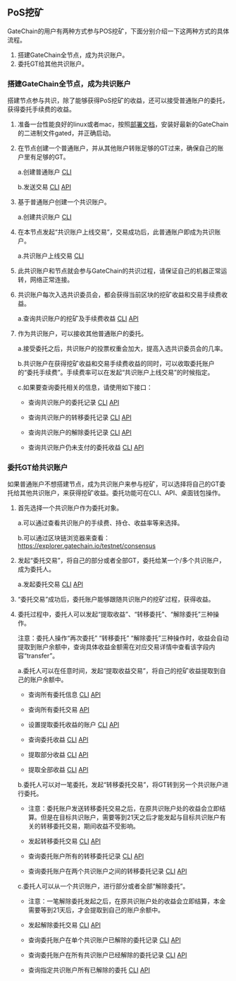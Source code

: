 ## PoS挖矿

GateChain的用户有两种方式参与POS挖矿，下面分别介绍一下这两种方式的具体流程。

1. 搭建GateChain全节点，成为共识账户。
2. 委托GT给其他共识账户。

### 搭建GateChain全节点，成为共识账户
搭建节点参与共识，除了能够获得PoS挖矿的收益，还可以接受普通账户的委托，获得委托手续费的收益。

1. 准备一台性能良好的linux或者mac，按照[部署文档](./gatechain-build.md)，安装好最新的GateChain的二进制文件gated，并正确启动。
2. 在节点创建一个普通账户，并从其他账户转账足够的GT过来，确保自己的账户里有足够的GT。

  	a.创建普通账户 [CLI](/cli/account.md#生成单签账户)
  	
  	b.发送交易 [CLI](/cli/tx.md#发送交易-api) [API](/API/tx.md#普通交易)
  	
3. 基于普通账户创建一个共识账户。

 	a.创建共识账户 [CLI](/cli/con-account.md#创建共识账户)
 	
4. 在本节点发起“共识账户上线交易”，交易成功后，此普通账户即成为共识账户。

 	a.共识账户上线交易 [CLI](/cli/con-account.md#上线共识账户)
5. 此共识账户和节点就会参与GateChain的共识过程，请保证自己的机器正常运转，网络正常连接。

6. 共识账户每次入选共识委员会，都会获得当前区块的挖矿收益和交易手续费收益。

 	a.查询共识账户的挖矿及手续费收益 [CLI](/cli/distribution.md#查询共识账户的收益-api) [API](/API/distribution.md#查询共识账户的收益-命令行)
 	
7. 作为共识账户，可以接收其他普通账户的委托。
 	
 	a.接受委托之后，共识账户的投票权重会加大，提高入选共识委员会的几率。
 	
 	b.共识账户在获得挖矿收益和交易手续费收益的同时，可以收取委托账户的“委托手续费”。手续费率可以在发起“共识账户上线交易”的时候指定。
 	
 	c.如果要查询委托相关的信息，请使用如下接口：
 	
 	 * 查询共识账户的委托记录 [CLI](/cli/staking.md#查询指定共识账户所有的委托-api)  [API](/API/staking.md#查询指定共识账户所有的委托-命令行)
 	 
 	 * 查询共识账户的转移委托记录 [CLI](/cli/staking.md#查询指定共识账户所有转移委托的记录-api) [API](/API/staking.md#查询转移委托记录-命令行)
 	 
 	 * 查询共识账户的解除委托记录 [CLI](/cli/staking.md#查询指定共识账户所有已解除的委托-api) [API](/API/staking.md#查询指定共识账户所有已解除的委托-命令行)
 	 
 	 * 查询共识账户仍未支付的委托收益 [CLI](/cli/distribution.md#查询共识账户仍未支付的委托收益-api) [API](/API/distribution.md#查询共识账户仍未支付的委托收益-命令行)


### 委托GT给共识账户

如果普通账户不想搭建节点，成为共识账户来参与挖矿，可以选择将自己的GT委托给其他共识账户，来获得挖矿收益。委托功能可在CLI、API、桌面钱包操作。

1. 首先选择一个共识账户作为委托对象。

 	a.可以通过查看共识账户的手续费、持仓、收益率等来选择。
 	
 	b.可以通过区块链浏览器来查看：https://explorer.gatechain.io/testnet/consensus
 	
2. 发起“委托交易”，将自己的部分或者全部GT，委托给某一个/多个共识账户，成为委托人。

 	 a.发起委托交易 [CLI](/cli/staking.md#委托代币到共识账户-api) [API](/API/staking.md#委托代币到共识账户-命令行)
 	 
3. “委托交易”成功后，委托账户能够跟随共识账户的挖矿过程，获得收益。

4. 委托过程中，委托人可以发起“提取收益”、“转移委托”、“解除委托”三种操作。

	注意：委托人操作“再次委托” “转移委托” “解除委托”三种操作时，收益会自动提取到账户余额中，查询具体收益金额需在对应交易详情中查看该字段内容“transfer”。

    a.委托人可以在任意时间，发起“提取收益交易”，将自己的挖矿收益提取到自己的账户余额中。
    
 	 * 查询所有委托信息 [CLI](/cli/staking.md#查询委托账户在所有共识账户的委托信息-api) [API](/API/staking.md#查询委托账户在所有共识账户的委托信息-命令行)
 	 
 	 * 查询所有委托交易 [API](/API/staking.md#查询委托账户的委托交易列表)
 	 
 	 * 设置提取委托收益的账户 [CLI](/cli/distribution.md#设置提取委托收益的账户-api) [API](/API/distribution.md#设置提取委托收益的账户-命令行)
 	 
 	 * 查询委托收益 [CLI](/cli/distribution.md#查询委托账户的委托收益-api) [API](/API/distribution.md#查询委托账户的委托收益-命令行)
 	 
 	 * 提取部分收益 [CLI](/cli/distribution.md#委托账户从单个共识账户提取部分收益-api) [API](/API/distribution.md#委托账户从单个共识账户提取部分收益-命令行)
 	 
 	 * 提取全部收益 [CLI](/cli/distribution.md#委托账户从共识账户提取全部收益-api) [API](/API/distribution.md#委托账户从共识账户提取全部收益-命令行)

   b.委托人可以对一笔委托，发起“转移委托交易”，将GT转到另一个共识账户进行委托。
  
 	 * 注意：委托账户发送转移委托交易之后，在原共识账户处的收益会立即结算。但是在目标共识账户，需要等到21天之后才能发起与目标共识账户有关的转移委托交易，期间收益不受影响。
 	 
 	 * 发起转移委托交易 [CLI](/cli/staking.md#转移委托-api)  [API](/API/staking.md#转移委托-命令行)
 	 
 	 * 查询委托账户所有的转移委托记录 [CLI](/cli/staking.md#查询转移委托记录-api) [API](/API/staking.md#查询转移委托记录-命令行)
 	 
 	 * 查询委托账户在两个共识账户之间的转移委托记录 [CLI](/cli/staking.md#查询委托账户在两个共识账户之间的转移委托记录) [API](/API/staking.md#查询转移委托记录-命令行)
 	 
   c.委托人可以从一个共识账户，进行部分或者全部“解除委托”。
 	
 	 * 注意：一笔解除委托发起之后，在原共识账户处的收益会立即结算，本金需要等到21天后，才会提取到自己的账户余额中。
 	 
 	 * 发起解除委托交易 [CLI](/cli/staking.md#从共识账户解绑-api) [API](/API/staking.md#从共识账户解绑-命令行)
 	 
 	 * 查询委托账户在单个共识账户已解除的委托记录 [CLI](/cli/staking.md#查询委托账户在单个共识账户已解除的委托记录-api) [API](/API/staking.md#查询委托账户在单个共识账户已解除的委托记录-命令行)
 	 
 	 * 查询委托账户在所有共识账户已经解除的委托记录 [CLI](/cli/staking.md#查询委托账户在所有共识账户已经解除的委托记录-api)
 [API](/API/staking.md#查询委托账户在所有共识账户已经解除的委托记录-命令行)

 	 * 查询指定共识账户所有已解除的委托 [CLI](/cli/staking.md#查询指定共识账户所有已解除的委托-api) [API](/API/staking.md#查询指定共识账户所有已解除的委托-命令行)

 	 
